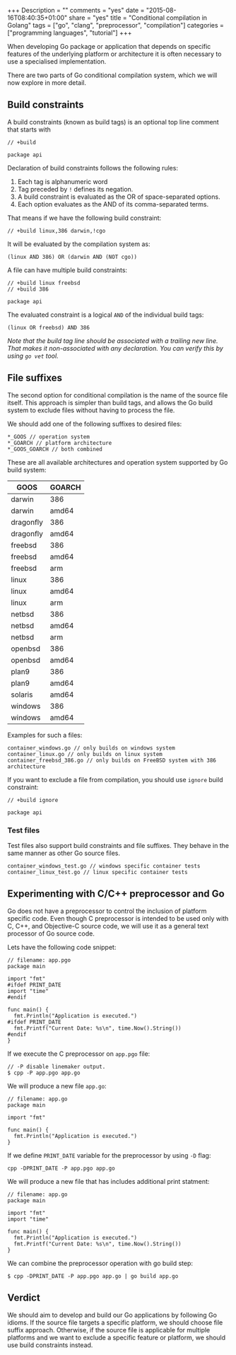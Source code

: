 +++
Description = ""
comments = "yes"
date = "2015-08-16T08:40:35+01:00"
share = "yes"
title = "Conditional compilation in Golang"
tags = ["go", "clang", "preprocessor", "compilation"]
categories = ["programming languages", "tutorial"]
+++

When developing Go package or application that depends on specific features 
of the underlying platform or architecture it is often necessary 
to use a specialised implementation.

There are two parts of Go conditional compilation system, which we will now 
explore in more detail.

## Build constraints 

A build constraints (known as build tags) is an optional top line comment that 
starts with

```
// +build

package api 
```

Declaration of build constraints follows the following rules:

1. Each tag is alphanumeric word
2. Tag preceded by `!` defines its negation.
3. A build constraint is evaluated as the OR of space-separated options.
4. Each option evaluates as the AND of its comma-separated terms.

That means if we have the following build constraint:

```
// +build linux,386 darwin,!cgo
```

It will be evaluated by the compilation system as:

```
(linux AND 386) OR (darwin AND (NOT cgo))
```

A file can have multiple build constraints:

```
// +build linux freebsd
// +build 386

package api
```

The evaluated constraint is a logical `AND` of the individual build tags:

```
(linux OR freebsd) AND 386
```

*Note that the build tag line should be associated with a trailing new line. That makes
it non-associated with any declaration. You can verify this by using `go vet` tool.*

## File suffixes

The second option for conditional compilation is the name of the 
source file itself. This approach is simpler than build tags, and allows 
the Go build system to exclude files without having to process the file.

We should add one of the following suffixes to desired files: 

```
*_GOOS // operation system
*_GOARCH // platform architecture
*_GOOS_GOARCH // both combined
```

These are all available architectures and operation system supported by Go
build system:

| GOOS      | GOARCH  |
|-----------|---------|
| darwin    | 386     |
| darwin    | amd64   |
| dragonfly | 386     |
| dragonfly | amd64   |
| freebsd   | 386     |
| freebsd   | amd64   |
| freebsd   | arm     |
| linux     | 386     |
| linux     | amd64   |
| linux     | arm     |
| netbsd    | 386     |
| netbsd    | amd64   |
| netbsd    | arm     |
| openbsd   | 386     |
| openbsd   | amd64   |
| plan9     | 386     |
| plan9     | amd64   |
| solaris   | amd64   |
| windows   | 386     |
| windows   | amd64   |

Examples for such a files:

```
container_windows.go // only builds on windows system
container_linux.go // only builds on linux system
container_freebsd_386.go // only builds on FreeBSD system with 386 architecture
```

If you want to exclude a file from compilation, you should use `ignore` build
constraint:

```
// +build ignore

package api
```

### Test files

Test files also support build constraints and file suffixes. They behave in the same 
manner as other Go source files. 

```
container_windows_test.go // windows specific container tests
container_linux_test.go // linux specific container tests
```

## Experimenting with C/C++ preprocessor and Go

Go does not have a preprocessor to control the inclusion of platform specific code. 
Even though C preprocessor is intended to be used only with C, C++, and Objective-C source code,
we will use it as a general text processor of Go source code. 

Lets have the following code snippet:

```
// filename: app.pgo
package main

import "fmt"
#ifdef PRINT_DATE
import "time"
#endif

func main() {
  fmt.Println("Application is executed.")
#ifdef PRINT_DATE
  fmt.Printf("Current Date: %s\n", time.Now().String())
#endif
}
```

If we execute the C preprocessor on `app.pgo` file:

```
// -P disable linemaker output.
$ cpp -P app.pgo app.go
```

We will produce a new file `app.go`:

```
// filename: app.go
package main

import "fmt"

func main() {
  fmt.Println("Application is executed.")
}
```


If we define `PRINT_DATE` variable for the preprocessor by using `-D` flag:

```
cpp -DPRINT_DATE -P app.pgo app.go
```

We will produce a new file that has includes additional print statment:

```
// filename: app.go
package main

import "fmt"
import "time"

func main() {
  fmt.Println("Application is executed.")
  fmt.Printf("Current Date: %s\n", time.Now().String())
}
```

We can combine the preprocessor operation with go build step:

```
$ cpp -DPRINT_DATE -P app.pgo app.go | go build app.go
```

## Verdict

We should aim to develop and build our Go applications by following Go idioms.
If the source file targets a specific platform, we should choose file suffix 
approach. Otherwise, if the source file is applicable for multiple platforms and
we want to exclude a specific feature or platform, we should use build constraints instead.
